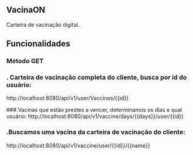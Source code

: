 ## VacinaON

Carteira de vacinação digital.


## Funcionalidades
### Método GET 

### . Carteira de vacinação completa do cliente, busca por id do usuário:
http://localhost:8080/api/v1/user/Vaccines/{{id}}

###.Vacinas que estão prestes a vencer, determinamos os dias e qual usuário:
http://localhost:8080/api/v1/vaccine/days/{{days}}/user/{{id}}

### .Buscamos uma vacina da carteira de vacinação do cliente:
http://localhost:8080/api/v1/vaccine/user/{{id}}/{{name}}

